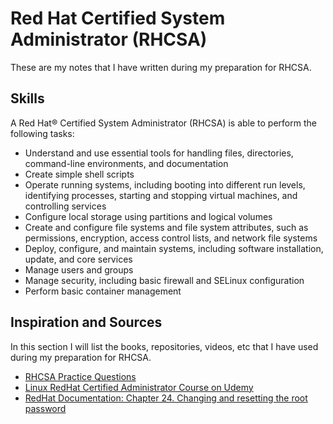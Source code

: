 # Red Hat Certified System Administrator (RHCSA)

These are my notes that I have written during my preparation for RHCSA. 

## Skills

A Red Hat® Certified System Administrator (RHCSA) is able to perform the following tasks:

* Understand and use essential tools for handling files, directories, command-line environments, and documentation
* Create simple shell scripts
* Operate running systems, including booting into different run levels, identifying processes, starting and stopping virtual machines, and controlling services
* Configure local storage using partitions and logical volumes
* Create and configure file systems and file system attributes, such as permissions, encryption, access control lists, and network file systems
* Deploy, configure, and maintain systems, including software installation, update, and core services
* Manage users and groups
* Manage security, including basic firewall and SELinux configuration
* Perform basic container management 

## Inspiration and Sources

In this section I will list the books, repositories, videos, etc that I have used during my preparation for RHCSA. 

* [RHCSA Practice Questions](https://github.com/chlebik/rhcsa-practice-questions/tree/master/questions)
* [Linux RedHat Certified Administrator Course on Udemy](https://axiell.udemy.com/course/unofficial-linux-redhat-certified-system-administrator-rhcsa-8/)
* [RedHat Documentation: Chapter 24. Changing and resetting the root password](https://access.redhat.com/documentation/en-us/red_hat_enterprise_linux/8/html/configuring_basic_system_settings/changing-and-resetting-the-root-password-from-the-command-line_configuring-basic-system-settings)

